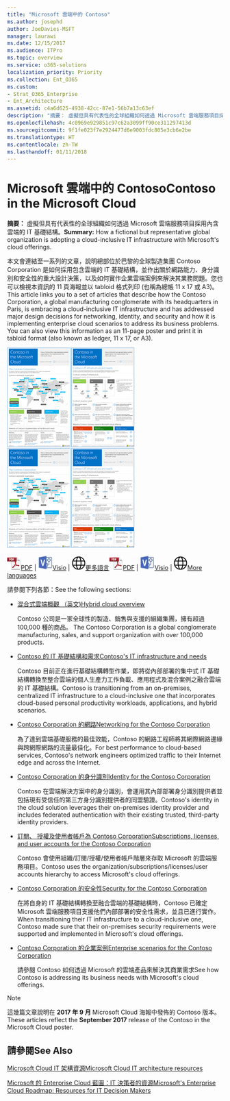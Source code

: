 ```yaml
---
title: "Microsoft 雲端中的 Contoso"
ms.author: josephd
author: JoeDavies-MSFT
manager: laurawi
ms.date: 12/15/2017
ms.audience: ITPro
ms.topic: overview
ms.service: o365-solutions
localization_priority: Priority
ms.collection: Ent_O365
ms.custom:
- Strat_O365_Enterprise
- Ent_Architecture
ms.assetid: c4a6d625-4938-42cc-87e1-56b7a13c63ef
description: "摘要： 虛擬但具有代表性的全球組織如何透過 Microsoft 雲端服務項目採用內含雲端的 IT 基礎結構。"
ms.openlocfilehash: 4c0969e929851c97c62a3099ff90ce311297413d
ms.sourcegitcommit: 9f1fe023f7e2924477d6e9003fdc805e3cb6e2be
ms.translationtype: HT
ms.contentlocale: zh-TW
ms.lasthandoff: 01/11/2018
---
```

# <a name="contoso-in-the-microsoft-cloud"></a><span data-ttu-id="b9882-103">Microsoft 雲端中的 Contoso</span><span class="sxs-lookup"><span data-stu-id="b9882-103">Contoso in the Microsoft Cloud</span></span>

 <span data-ttu-id="b9882-104">**摘要：** 虛擬但具有代表性的全球組織如何透過 Microsoft 雲端服務項目採用內含雲端的 IT 基礎結構。</span><span class="sxs-lookup"><span data-stu-id="b9882-104">**Summary:** How a fictional but representative global organization is adopting a cloud-inclusive IT infrastructure with Microsoft's cloud offerings.</span></span>
  
<span data-ttu-id="b9882-p101">本文會連結至一系列的文章，說明總部位於巴黎的全球製造集團 Contoso Corporation 是如何採用包含雲端的 IT 基礎結構，並作出關於網路能力、身分識別和安全性的重大設計決策，以及如何實作企業雲端案例來解決其業務問題。您也可以檢視本資訊的 11 頁海報並以 tabloid 格式列印 (也稱為總帳 11 x 17 或 A3)。</span><span class="sxs-lookup"><span data-stu-id="b9882-p101">This article links you to a set of articles that describe how the Contoso Corporation, a global manufacturing conglomerate with its headquarters in Paris, is embracing a cloud-inclusive IT infrastructure and has addressed major design decisions for networking, identity, and security and how it is implementing enterprise cloud scenarios to address its business problems. You can also view this information as an 11-page poster and print it in tabloid format (also known as ledger, 11 x 17, or A3).</span></span>
  
<span data-ttu-id="b9882-107">[![Microsoft 雲端海報中 Contoso 的縮圖影像。](images/Contoso_Poster/Thumbnail.png)](https://www.microsoft.com/download/details.aspx?id=54427)</span><span class="sxs-lookup"><span data-stu-id="b9882-107">[![Thumb image of the Contoso in the Microsoft Cloud poster.](images/Contoso_Poster/Thumbnail.png)](https://www.microsoft.com/download/details.aspx?id=54427)</span></span>
  
<span data-ttu-id="b9882-108">![PDF 檔案](images/Common_Images/PDFIcon.png)[PDF](https://go.microsoft.com/fwlink/p/?linkid=842085)  | ![Visio 檔案](images/Common_Images/VisioIcon.png)[Visio](https://go.microsoft.com/fwlink/p/?linkid=842086)  | ![參閱其他語言版本的頁面](images/Common_Images/GlobeIcon.png)[更多語言](https://www.microsoft.com/download/details.aspx?id=54427)</span><span class="sxs-lookup"><span data-stu-id="b9882-108">![PDF file](images/Common_Images/PDFIcon.png)[PDF](https://go.microsoft.com/fwlink/p/?linkid=842085)  | ![Visio file](images/Common_Images/VisioIcon.png)[Visio](https://go.microsoft.com/fwlink/p/?linkid=842086)  | ![See a page with versions in additional languages](images/Common_Images/GlobeIcon.png)[More languages](https://www.microsoft.com/download/details.aspx?id=54427)</span></span>
  
<span data-ttu-id="b9882-109">請參閱下列各節：</span><span class="sxs-lookup"><span data-stu-id="b9882-109">See the following sections:</span></span>
  
- [<span data-ttu-id="b9882-110">混合式雲端概觀 （英文)</span><span class="sxs-lookup"><span data-stu-id="b9882-110">Hybrid cloud overview</span></span>](hybrid-cloud-overview.md)
    
    <span data-ttu-id="b9882-111">Contoso 公司是一家全球性的製造、銷售與支援的組織集團，擁有超過 100,000 種的商品。 </span><span class="sxs-lookup"><span data-stu-id="b9882-111">The Contoso Corporation is a global conglomerate manufacturing, sales, and support organization with over 100,000 products.</span></span>
    
- [<span data-ttu-id="b9882-112">Contoso 的 IT 基礎結構和需求</span><span class="sxs-lookup"><span data-stu-id="b9882-112">Contoso's IT infrastructure and needs</span></span>](contoso-it-infrastructure-and-needs.md)
    
    <span data-ttu-id="b9882-113">Contoso 目前正在進行基礎結構轉型作業，即將從內部部署的集中式 IT 基礎結構轉換至整合雲端的個人生產力工作負載、應用程式及混合案例之融合雲端的 IT 基礎結構。</span><span class="sxs-lookup"><span data-stu-id="b9882-113">Contoso is transitioning from an on-premises, centralized IT infrastructure to a cloud-inclusive one that incorporates cloud-based personal productivity workloads, applications, and hybrid scenarios.</span></span>
    
- [<span data-ttu-id="b9882-114">Contoso Corporation 的網路</span><span class="sxs-lookup"><span data-stu-id="b9882-114">Networking for the Contoso Corporation</span></span>](networking-for-the-contoso-corporation.md)
    
    <span data-ttu-id="b9882-115">為了達到雲端基礎服務的最佳效能，Contoso 的網路工程師將其網際網路邊緣與跨網際網路的流量最佳化。</span><span class="sxs-lookup"><span data-stu-id="b9882-115">For best performance to cloud-based services, Contoso's network engineers optimized traffic to their Internet edge and across the Internet.</span></span>
    
- [<span data-ttu-id="b9882-116">Contoso Corporation 的身分識別</span><span class="sxs-lookup"><span data-stu-id="b9882-116">Identity for the Contoso Corporation</span></span>](identity-for-the-contoso-corporation.md)
    
    <span data-ttu-id="b9882-117">Contoso 在雲端解決方案中的身分識別，會運用其內部部署身分識別提供者並包括現有受信任的第三方身分識別提供者的同盟驗證。</span><span class="sxs-lookup"><span data-stu-id="b9882-117">Contoso's identity in the cloud solution leverages their on-premises identity provider and includes federated authentication with their existing trusted, third-party identity providers.</span></span>
    
- [<span data-ttu-id="b9882-118">訂閱、 授權及使用者帳戶為 Contoso Corporation</span><span class="sxs-lookup"><span data-stu-id="b9882-118">Subscriptions, licenses, and user accounts for the Contoso Corporation</span></span>](subscriptions-licenses-and-user-accounts-for-the-contoso-corporation.md)
    
    <span data-ttu-id="b9882-119">Contoso 會使用組織/訂閱/授權/使用者帳戶階層來存取 Microsoft 的雲端服務項目。</span><span class="sxs-lookup"><span data-stu-id="b9882-119">Contoso uses the organization/subscriptions/licenses/user accounts hierarchy to access Microsoft's cloud offerings.</span></span>
    
- [<span data-ttu-id="b9882-120">Contoso Corporation 的安全性</span><span class="sxs-lookup"><span data-stu-id="b9882-120">Security for the Contoso Corporation</span></span>](security-for-the-contoso-corporation.md)
    
    <span data-ttu-id="b9882-121">在將自身的 IT 基礎結構轉換至融合雲端的基礎結構時，Contoso 已確定 Microsoft 雲端服務項目支援他們內部部署的安全性需求，並且已進行實作。</span><span class="sxs-lookup"><span data-stu-id="b9882-121">When transitioning their IT infrastructure to a cloud-inclusive one, Contoso made sure that their on-premises security requirements were supported and implemented in Microsoft's cloud offerings.</span></span>
    
- [<span data-ttu-id="b9882-122">Contoso Corporation 的企業案例</span><span class="sxs-lookup"><span data-stu-id="b9882-122">Enterprise scenarios for the Contoso Corporation</span></span>](enterprise-scenarios-for-the-contoso-corporation.md)
    
    <span data-ttu-id="b9882-123">請參閱 Contoso 如何透過 Microsoft 的雲端產品來解決其商業需求</span><span class="sxs-lookup"><span data-stu-id="b9882-123">See how Contoso is addressing its business needs with Microsoft's cloud offerings.</span></span>
    
> [!NOTE]
> <span data-ttu-id="b9882-124">這幾篇文章說明在 **2017 年 9 月** Microsoft Cloud 海報中發佈的 Contoso 版本。</span><span class="sxs-lookup"><span data-stu-id="b9882-124">These articles reflect the **September 2017** release of the Contoso in the Microsoft Cloud poster.</span></span>
  
## <a name="see-also"></a><span data-ttu-id="b9882-125">請參閱</span><span class="sxs-lookup"><span data-stu-id="b9882-125">See Also</span></span>

[<span data-ttu-id="b9882-126">Microsoft Cloud IT 架構資源</span><span class="sxs-lookup"><span data-stu-id="b9882-126">Microsoft Cloud IT architecture resources</span></span>](microsoft-cloud-it-architecture-resources.md)

<span data-ttu-id="b9882-127">[Microsoft 的 Enterprise Cloud 藍圖：IT 決策者的資源]((https://sway.com/FJ2xsyWtkJc2taRD))</span><span class="sxs-lookup"><span data-stu-id="b9882-127">[Microsoft's Enterprise Cloud Roadmap: Resources for IT Decision Makers]((https://sway.com/FJ2xsyWtkJc2taRD))</span></span>



